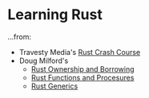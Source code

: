 # Learning Rust

...from:
* Travesty Media's [Rust Crash Course](https://www.youtube.com/watch?v=zF34dRivLOw)
* Doug Milford's 
    * [Rust Ownership and Borrowing](https://www.youtube.com/watch?v=lQ7XF-6HYGc)
    * [Rust Functions and Procesures](https://www.youtube.com/watch?v=hEhnDRR4Ijs)
    * [Rust Generics](https://www.youtube.com/watch?v=nvur2Ast8hE)
